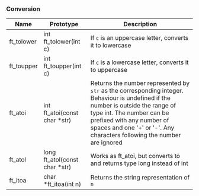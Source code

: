 ### Conversion
| Name       | Prototype                     | Description |
| ---------- | ----------------------------- | ----------- |
| ft_tolower | int	ft_tolower(int c)        | If `c` is an uppercase letter, converts it to lowercase |
| ft_toupper | int	ft_toupper(int c)        | If `c` is a lowercase letter, converts it to uppercase |
| ft_atoi    | int	ft_atoi(const char *str) | Returns the number represented by `str` as the corresponding integer. Behaviour is undefined if the number is outside the range of type int. The number can be prefixed with any number of spaces and one '+' or '-'. Any characters following the number are ignored |
| ft_atol    | long	ft_atol(const char *str) |  Works as ft_atoi, but converts to and returns type long instead of int |
| ft_itoa    | char	*ft_itoa(int n)          | Returns the string representation of `n` |
